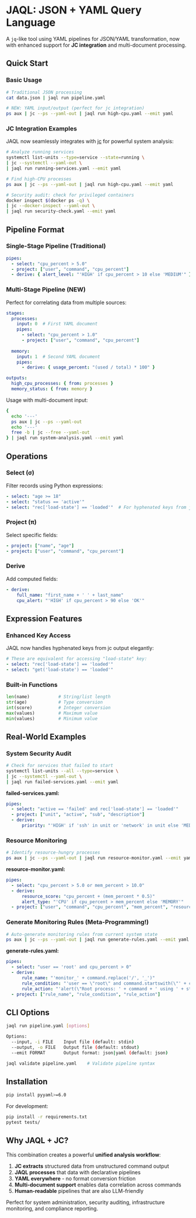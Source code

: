 # JAQL: JSON + YAML Query Language

A `jq`-like tool using YAML pipelines for JSON/YAML transformation, now with enhanced support for **JC integration** and multi-document processing.

## Quick Start

### Basic Usage
```bash
# Traditional JSON processing
cat data.json | jaql run pipeline.yaml

# NEW: YAML input/output (perfect for jc integration)
ps aux | jc --ps --yaml-out | jaql run high-cpu.yaml --emit yaml
```

### JC Integration Examples

JAQL now seamlessly integrates with [jc](https://github.com/kellyjonbrazil/jc) for powerful system analysis:

```bash
# Analyze running services
systemctl list-units --type=service --state=running \
| jc --systemctl --yaml-out \
| jaql run running-services.yaml --emit yaml

# Find high-CPU processes  
ps aux | jc --ps --yaml-out | jaql run high-cpu.yaml --emit yaml

# Security audit: check for privileged containers
docker inspect $(docker ps -q) \
| jc --docker-inspect --yaml-out \
| jaql run security-check.yaml --emit yaml
```

## Pipeline Format

### Single-Stage Pipeline (Traditional)
```yaml
pipes:
  - select: "cpu_percent > 5.0"
  - project: ["user", "command", "cpu_percent"]
  - derive: { alert_level: "'HIGH' if cpu_percent > 10 else 'MEDIUM'" }
```

### Multi-Stage Pipeline (NEW)
Perfect for correlating data from multiple sources:

```yaml
stages:
  processes:
    input: 0  # First YAML document
    pipes:
      - select: "cpu_percent > 1.0"
      - project: ["user", "command", "cpu_percent"]
  
  memory:
    input: 1  # Second YAML document  
    pipes:
      - derive: { usage_percent: "(used / total) * 100" }

outputs:
  high_cpu_processes: { from: processes }
  memory_status: { from: memory }
```

Usage with multi-document input:
```bash
{
  echo '---'
  ps aux | jc --ps --yaml-out
  echo '---' 
  free -b | jc --free --yaml-out
} | jaql run system-analysis.yaml --emit yaml
```

## Operations

### Select (σ)
Filter records using Python expressions:
```yaml
- select: "age >= 18"
- select: "status == 'active'"
- select: "rec['load-state'] == 'loaded'"  # For hyphenated keys from jc
```

### Project (π) 
Select specific fields:
```yaml
- project: ["name", "age"]
- project: ["user", "command", "cpu_percent"]
```

### Derive
Add computed fields:
```yaml
- derive:
    full_name: "first_name + ' ' + last_name"
    cpu_alert: "'HIGH' if cpu_percent > 90 else 'OK'"
```

## Expression Features

### Enhanced Key Access
JAQL now handles hyphenated keys from jc output elegantly:

```yaml
# These are equivalent for accessing "load-state" key:
- select: "rec['load-state'] == 'loaded'"
- select: "get('load-state') == 'loaded'"
```

### Built-in Functions
```python
len(name)           # String/list length
str(age)            # Type conversion  
int(score)          # Integer conversion
max(values)         # Maximum value
min(values)         # Minimum value
```

## Real-World Examples

### System Security Audit
```bash
# Check for services that failed to start
systemctl list-units --all --type=service \
| jc --systemctl --yaml-out \
| jaql run failed-services.yaml --emit yaml
```

**failed-services.yaml:**
```yaml
pipes:
  - select: "active == 'failed' and rec['load-state'] == 'loaded'"
  - project: ["unit", "active", "sub", "description"]
  - derive: 
      priority: "'HIGH' if 'ssh' in unit or 'network' in unit else 'MEDIUM'"
```

### Resource Monitoring
```bash
# Identify resource-hungry processes
ps aux | jc --ps --yaml-out | jaql run resource-monitor.yaml --emit yaml
```

**resource-monitor.yaml:**
```yaml
pipes:
  - select: "cpu_percent > 5.0 or mem_percent > 10.0"
  - derive:
      resource_score: "cpu_percent + (mem_percent * 0.5)"
      alert_type: "'CPU' if cpu_percent > mem_percent else 'MEMORY'"
  - project: ["user", "command", "cpu_percent", "mem_percent", "resource_score", "alert_type"]
```

### Generate Monitoring Rules (Meta-Programming!)
```bash
# Auto-generate monitoring rules from current system state
ps aux | jc --ps --yaml-out | jaql run generate-rules.yaml --emit yaml
```

**generate-rules.yaml:**
```yaml
pipes:
  - select: "user == 'root' and cpu_percent > 0"
  - derive:
      rule_name: "'monitor_' + command.replace('/', '_')"
      rule_condition: "'user == \"root\" and command.startswith(\"' + command + '\")'"
      rule_action: "'alert(\"Root process: ' + command + ' using ' + str(cpu_percent) + '% CPU\")'"
  - project: ["rule_name", "rule_condition", "rule_action"]
```

## CLI Options

```bash
jaql run pipeline.yaml [options]

Options:
  --input, -i FILE    Input file (default: stdin)
  --output, -o FILE   Output file (default: stdout)  
  --emit FORMAT       Output format: json|yaml (default: json)

jaql validate pipeline.yaml    # Validate pipeline syntax
```

## Installation

```bash
pip install pyyaml>=6.0
```

For development:
```bash
pip install -r requirements.txt
pytest tests/
```

## Why JAQL + JC?

This combination creates a powerful **unified analysis workflow**:

1. **JC extracts** structured data from unstructured command output
2. **JAQL processes** that data with declarative pipelines  
3. **YAML everywhere** - no format conversion friction
4. **Multi-document support** enables data correlation across commands
5. **Human-readable** pipelines that are also LLM-friendly

Perfect for system administration, security auditing, infrastructure monitoring, and compliance reporting.
